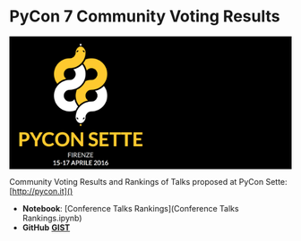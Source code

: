 # PyCon 7 Community Voting Results #

<div style="background-color:#000"> 
    <img src='logos/pycon7.png' width='50%' />
</div>

Community Voting Results and Rankings of Talks proposed at PyCon Sette: [http://pycon.it]()

* **Notebook**: [Conference Talks Rankings](Conference Talks Rankings.ipynb)
* **GitHub** [**GIST**](https://gist.github.com/leriomaggio/c64c32dbe2d556317322)
